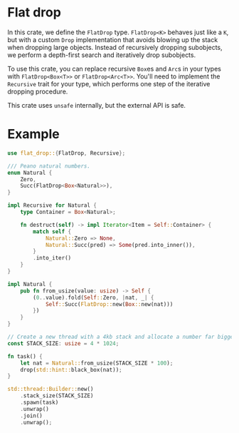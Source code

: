 # Flat drop

In this crate, we define the `FlatDrop` type.
`FlatDrop<K>` behaves just like a `K`, but with a custom `Drop` implementation
that avoids blowing up the stack when dropping large objects.
Instead of recursively dropping subobjects, we perform a depth-first search
and iteratively drop subobjects.

To use this crate, you can replace recursive `Box`es and `Arc`s in your types
with `FlatDrop<Box<T>>` or `FlatDrop<Arc<T>>`. You'll need to implement the
`Recursive` trait for your type, which performs one step of the iterative
dropping procedure.

This crate uses `unsafe` internally, but the external API is safe.

# Example

```rs
use flat_drop::{FlatDrop, Recursive};

/// Peano natural numbers.
enum Natural {
    Zero,
    Succ(FlatDrop<Box<Natural>>),
}

impl Recursive for Natural {
    type Container = Box<Natural>;

    fn destruct(self) -> impl Iterator<Item = Self::Container> {
        match self {
            Natural::Zero => None,
            Natural::Succ(pred) => Some(pred.into_inner()),
        }
        .into_iter()
    }
}

impl Natural {
    pub fn from_usize(value: usize) -> Self {
        (0..value).fold(Self::Zero, |nat, _| {
            Self::Succ(FlatDrop::new(Box::new(nat)))
        })
    }
}

// Create a new thread with a 4kb stack and allocate a number far bigger than 4 * 1024.
const STACK_SIZE: usize = 4 * 1024;

fn task() {
    let nat = Natural::from_usize(STACK_SIZE * 100);
    drop(std::hint::black_box(nat));
}

std::thread::Builder::new()
    .stack_size(STACK_SIZE)
    .spawn(task)
    .unwrap()
    .join()
    .unwrap();
```
